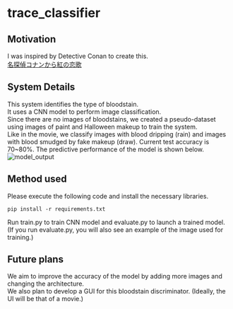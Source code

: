 # trace_classifier
## Motivation
I was inspired by Detective Conan to create this.\
[名探偵コナンから紅の恋歌](https://ja.wikipedia.org/wiki/%E5%90%8D%E6%8E%A2%E5%81%B5%E3%82%B3%E3%83%8A%E3%83%B3_%E3%81%8B%E3%82%89%E7%B4%85%E3%81%AE%E6%81%8B%E6%AD%8C)

## System Details
This system identifies the type of bloodstain.\
It uses a CNN model to perform image classification.\
Since there are no images of bloodstains, we created a pseudo-dataset using images of paint and Halloween makeup to train the system.\
Like in the movie, we classify images with blood dripping (rain) and images with blood smudged by fake makeup (draw).
Current test accuracy is 70~80%.
The predictive performance of the model is shown below.
![model_output](model_output_sample.png)

## Method used
Please execute the following code and install the necessary libraries.
```
pip install -r requirements.txt
```
Run train.py to train CNN model and evaluate.py to launch a trained model.\
(If you run evaluate.py, you will also see an example of the image used for training.)

## Future plans
We aim to improve the accuracy of the model by adding more images and changing the architecture.\
We also plan to develop a GUI for this bloodstain discriminator. (Ideally, the UI will be that of a movie.)
